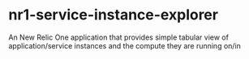 # nr1-service-instance-explorer
An New Relic One application that provides simple tabular view of application/service instances and the compute they are running on/in
